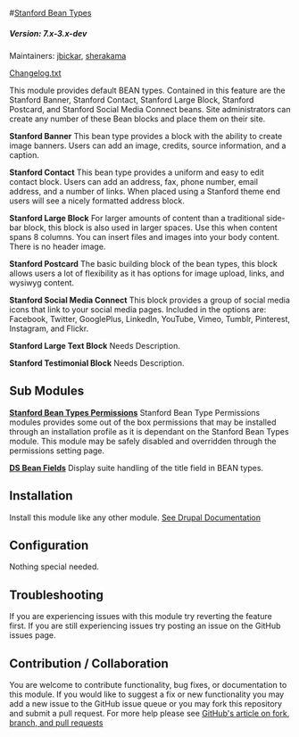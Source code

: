 #[Stanford Bean Types](https://github.com/SU-SWS/stanford_bean_types)
##### Version: 7.x-3.x-dev

Maintainers: [jbickar](https://github.com/jbickar), [sherakama](https://github.com/sherakama)

[Changelog.txt](CHANGELOG.txt)

This module provides default BEAN types. Contained in this feature are the Stanford Banner, Stanford Contact, Stanford Large Block, Stanford Postcard, and Stanford Social Media Connect beans. Site administrators can create any number of these Bean blocks and place them on their site.

**Stanford Banner**
This bean type provides a block with the ability to create image banners. Users can add an image, credits, source information, and a caption.

**Stanford Contact**
This bean type provides a uniform and easy to edit contact block. Users can add an address, fax, phone number, email address, and a number of links. When placed using a Stanford theme end users will see a nicely formatted address block.

**Stanford Large Block**
For larger amounts of content than a traditional side-bar block, this block is also used in larger spaces. Use this when content spans 8 columns. You can insert files and images into your body content. There is no header image.

**Stanford Postcard**
The basic building block of the bean types, this block allows users a lot of flexibility as it has options for image upload, links, and wysiwyg content.

**Stanford Social Media Connect**
This block provides a group of social media icons that link to your social media pages. Included in the options are: Facebook, Twitter, GooglePlus, LinkedIn, YouTube, Vimeo, Tumblr, Pinterest, Instagram, and Flickr.

**Stanford Large Text Block**
Needs Description.

**Stanford Testimonial Block**
Needs Description.



Sub Modules
---

**[Stanford Bean Types Permissions](https://github.com/SU-SWS/stanford_bean_types/tree/7.x-2.x-dev/modules/stanford_bean_types_permissions)**
Stanford Bean Type Permissions modules provides some out of the box permissions that may be installed through an installation profile as it is dependant on the Stanford Bean Types module. This module may be safely disabled and overridden through the permissions setting page.

**[DS Bean Fields](https://github.com/SU-SWS/stanford_bean_types/tree/7.x-2.x-dev/modules/ds_bean_fields)**
Display suite handling of the title field in BEAN types.


Installation
---

Install this module like any other module. [See Drupal Documentation](https://drupal.org/documentation/install/modules-themes/modules-7)

Configuration
---

Nothing special needed.

Troubleshooting
---

If you are experiencing issues with this module try reverting the feature first. If you are still experiencing issues try posting an issue on the GitHub issues page.

Contribution / Collaboration
---

You are welcome to contribute functionality, bug fixes, or documentation to this module. If you would like to suggest a fix or new functionality you may add a new issue to the GitHub issue queue or you may fork this repository and submit a pull request. For more help please see [GitHub's article on fork, branch, and pull requests](https://help.github.com/articles/using-pull-requests)
